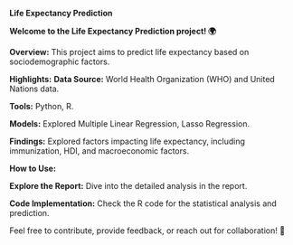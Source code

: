 **Life Expectancy Prediction**

**Welcome to the Life Expectancy Prediction project! 🌍**

**Overview:**
This project aims to predict life expectancy based on sociodemographic factors.

**Highlights:**
**Data Source:** World Health Organization (WHO) and United Nations data.

**Tools:** Python, R.

**Models:** Explored Multiple Linear Regression, Lasso Regression.

**Findings:** Explored factors impacting life expectancy, including immunization, HDI, and macroeconomic factors.

**How to Use:**

**Explore the Report:** Dive into the detailed analysis in the report.

**Code Implementation:** Check the R code for the statistical analysis and prediction.

Feel free to contribute, provide feedback, or reach out for collaboration! 🚀

